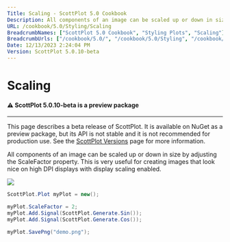 ```yaml
---
Title: Scaling - ScottPlot 5.0 Cookbook
Description: All components of an image can be scaled up or down in size by adjusting the ScaleFactor property. This is very useful for creating images that look nice on high DPI displays with display scaling enabled.
URL: /cookbook/5.0/Styling/Scaling
BreadcrumbNames: ["ScottPlot 5.0 Cookbook", "Styling Plots", "Scaling"]
BreadcrumbUrls: ["/cookbook/5.0/", "/cookbook/5.0/Styling", "/cookbook/5.0/Styling/Scaling"]
Date: 12/13/2023 2:24:04 PM
Version: ScottPlot 5.0.10-beta
---
```


# Scaling



<div class='alert alert-warning' role='alert'><h4 class='alert-heading py-0 my-0'>⚠️ ScottPlot 5.0.10-beta is a preview package</h4><hr /><p class='mb-0'><span class='fw-semibold'>This page describes a beta release of ScottPlot.</span> It is available on NuGet as a preview package, but its API is not stable and it is not recommended for production use. See the <a href='https://scottplot.net/versions/'>ScottPlot Versions</a> page for more information. </p></div>



All components of an image can be scaled up or down in size by adjusting the ScaleFactor property. This is very useful for creating images that look nice on high DPI displays with display scaling enabled.

[![](/cookbook/5.0/images/Scaling.png)](/cookbook/5.0/images/Scaling.png)

```cs
ScottPlot.Plot myPlot = new();

myPlot.ScaleFactor = 2;
myPlot.Add.Signal(ScottPlot.Generate.Sin());
myPlot.Add.Signal(ScottPlot.Generate.Cos());

myPlot.SavePng("demo.png");

```

